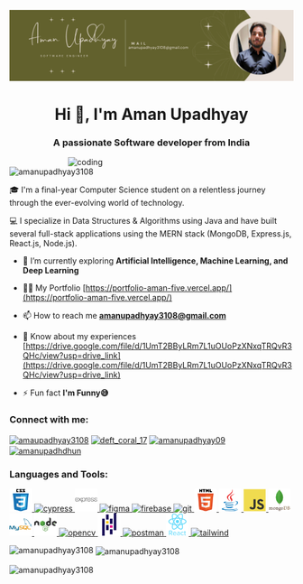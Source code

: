 ![logo](https://github.com/amanupadhyay3108/amanupadhyay3108/blob/main/Banner_.png)

<h1 align="center">Hi 👋, I'm Aman Upadhyay</h1>
<h3 align="center">A passionate Software developer from India</h3>

<img align="right" alt="coding" width="400" src="https://user-images.githubusercontent.com/55389276/140866485-8fb1c876-9a8f-4d6a-98dc-08c4981eaf70.gif">


<p align="left"> <img src="https://komarev.com/ghpvc/?username=amanupadhyay3108&label=Profile%20views&color=0e75b6&style=flat" alt="amanupadhyay3108" /> </p>

🎓 I'm a final-year Computer Science student on a relentless journey through the ever-evolving world of technology.

💻 I specialize in Data Structures & Algorithms using Java and have built several full-stack applications using the MERN stack (MongoDB, Express.js, React.js, Node.js).
- 🌱 I’m currently exploring **Artificial Intelligence, Machine Learning, and Deep Learning**

- 👨‍💻 My Portfolio [https://portfolio-aman-five.vercel.app/](https://portfolio-aman-five.vercel.app/)

- 📫 How to reach me **amanupadhyay3108@gmail.com**

- 📄 Know about my experiences [https://drive.google.com/file/d/1UmT2BByLRm7L1uOUoPzXNxqTRQvR3QHc/view?usp=drive_link](https://drive.google.com/file/d/1UmT2BByLRm7L1uOUoPzXNxqTRQvR3QHc/view?usp=drive_link)

- ⚡ Fun fact **I'm Funny😅**

<h3 align="left">Connect with me:</h3>
<p align="left">
<a href="https://linkedin.com/in/amaupadhyay3108" target="blank"><img align="center" src="https://raw.githubusercontent.com/rahuldkjain/github-profile-readme-generator/master/src/images/icons/Social/linked-in-alt.svg" alt="amaupadhyay3108" height="30" width="40" /></a>
<a href="https://www.codechef.com/users/deft_coral_17" target="blank"><img align="center" src="https://cdn.jsdelivr.net/npm/simple-icons@3.1.0/icons/codechef.svg" alt="deft_coral_17" height="30" width="40" /></a>
<a href="https://www.leetcode.com/amanupadhyay09" target="blank"><img align="center" src="https://raw.githubusercontent.com/rahuldkjain/github-profile-readme-generator/master/src/images/icons/Social/leet-code.svg" alt="amanupadhyay09" height="30" width="40" /></a>
<a href="https://auth.geeksforgeeks.org/user/amanupadhdhun" target="blank"><img align="center" src="https://raw.githubusercontent.com/rahuldkjain/github-profile-readme-generator/master/src/images/icons/Social/geeks-for-geeks.svg" alt="amanupadhdhun" height="30" width="40" /></a>
</p>

<h3 align="left">Languages and Tools:</h3>
<p align="left"> <a href="https://www.w3schools.com/css/" target="_blank" rel="noreferrer"> <img src="https://raw.githubusercontent.com/devicons/devicon/master/icons/css3/css3-original-wordmark.svg" alt="css3" width="40" height="40"/> </a> <a href="https://www.cypress.io" target="_blank" rel="noreferrer"> <img src="https://raw.githubusercontent.com/simple-icons/simple-icons/6e46ec1fc23b60c8fd0d2f2ff46db82e16dbd75f/icons/cypress.svg" alt="cypress" width="40" height="40"/> </a> <a href="https://expressjs.com" target="_blank" rel="noreferrer"> <img src="https://raw.githubusercontent.com/devicons/devicon/master/icons/express/express-original-wordmark.svg" alt="express" width="40" height="40"/> </a> <a href="https://www.figma.com/" target="_blank" rel="noreferrer"> <img src="https://www.vectorlogo.zone/logos/figma/figma-icon.svg" alt="figma" width="40" height="40"/> </a> <a href="https://firebase.google.com/" target="_blank" rel="noreferrer"> <img src="https://www.vectorlogo.zone/logos/firebase/firebase-icon.svg" alt="firebase" width="40" height="40"/> </a> <a href="https://git-scm.com/" target="_blank" rel="noreferrer"> <img src="https://www.vectorlogo.zone/logos/git-scm/git-scm-icon.svg" alt="git" width="40" height="40"/> </a> <a href="https://www.w3.org/html/" target="_blank" rel="noreferrer"> <img src="https://raw.githubusercontent.com/devicons/devicon/master/icons/html5/html5-original-wordmark.svg" alt="html5" width="40" height="40"/> </a> <a href="https://www.java.com" target="_blank" rel="noreferrer"> <img src="https://raw.githubusercontent.com/devicons/devicon/master/icons/java/java-original.svg" alt="java" width="40" height="40"/> </a> <a href="https://developer.mozilla.org/en-US/docs/Web/JavaScript" target="_blank" rel="noreferrer"> <img src="https://raw.githubusercontent.com/devicons/devicon/master/icons/javascript/javascript-original.svg" alt="javascript" width="40" height="40"/> </a> <a href="https://www.mongodb.com/" target="_blank" rel="noreferrer"> <img src="https://raw.githubusercontent.com/devicons/devicon/master/icons/mongodb/mongodb-original-wordmark.svg" alt="mongodb" width="40" height="40"/> </a> <a href="https://www.mysql.com/" target="_blank" rel="noreferrer"> <img src="https://raw.githubusercontent.com/devicons/devicon/master/icons/mysql/mysql-original-wordmark.svg" alt="mysql" width="40" height="40"/> </a> <a href="https://nodejs.org" target="_blank" rel="noreferrer"> <img src="https://raw.githubusercontent.com/devicons/devicon/master/icons/nodejs/nodejs-original-wordmark.svg" alt="nodejs" width="40" height="40"/> </a> <a href="https://opencv.org/" target="_blank" rel="noreferrer"> <img src="https://www.vectorlogo.zone/logos/opencv/opencv-icon.svg" alt="opencv" width="40" height="40"/> </a> <a href="https://pandas.pydata.org/" target="_blank" rel="noreferrer"> <img src="https://raw.githubusercontent.com/devicons/devicon/2ae2a900d2f041da66e950e4d48052658d850630/icons/pandas/pandas-original.svg" alt="pandas" width="40" height="40"/> </a> <a href="https://postman.com" target="_blank" rel="noreferrer"> <img src="https://www.vectorlogo.zone/logos/getpostman/getpostman-icon.svg" alt="postman" width="40" height="40"/> </a> <a href="https://reactjs.org/" target="_blank" rel="noreferrer"> <img src="https://raw.githubusercontent.com/devicons/devicon/master/icons/react/react-original-wordmark.svg" alt="react" width="40" height="40"/> </a> <a href="https://tailwindcss.com/" target="_blank" rel="noreferrer"> <img src="https://www.vectorlogo.zone/logos/tailwindcss/tailwindcss-icon.svg" alt="tailwind" width="40" height="40"/> </a> </p>

<p><img align="left" src="https://github-readme-stats.vercel.app/api/top-langs?username=amanupadhyay3108&show_icons=true&locale=en&layout=compact" alt="amanupadhyay3108" /></p>

<p>&nbsp;<img align="center" src="https://github-readme-stats.vercel.app/api?username=amanupadhyay3108&show_icons=true&locale=en" alt="amanupadhyay3108" /></p>

<p><img align="center" src="https://github-readme-streak-stats.herokuapp.com/?user=amanupadhyay3108&" alt="amanupadhyay3108" /></p>


<!--
**amanupadhyay3108/amanupadhyay3108** is a ✨ _special_ ✨ repository because its `README.md` (this file) appears on your GitHub profile.

Here are some ideas to get you started:

- 🔭 I’m currently working on ...
- 🌱 I’m currently learning ...
- 👯 I’m looking to collaborate on ...
- 🤔 I’m looking for help with ...
- 💬 Ask me about ...
- 📫 How to reach me: ...
- 😄 Pronouns: ...
- ⚡ Fun fact: ...
-->


<!--
**amanupadhyay3108/amanupadhyay3108** is a ✨ _special_ ✨ repository because its `README.md` (this file) appears on your GitHub profile.

Here are some ideas to get you started:

- 🔭 I’m currently working on ...
- 🌱 I’m currently learning ...
- 👯 I’m looking to collaborate on ...
- 🤔 I’m looking for help with ...
- 💬 Ask me about ...
- 📫 How to reach me: ...
- 😄 Pronouns: ...
- ⚡ Fun fact: ...
-->
